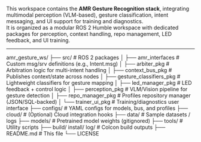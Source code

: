 This workspace contains the **AMR Gesture Recognition stack**, integrating multimodal perception (VLM-based), gesture classification, intent messaging, and UI support for training and diagnostics.  
It is organized as a modular ROS 2 Humble workspace with dedicated packages for perception, context handling, repo management, LED feedback, and UI training.

---

amr_gesture_ws/
├── src/                  # ROS 2 packages
│   ├── amr_interfaces        # Custom msg/srv definitions (e.g., Intent.msg)
│   ├── arbiter_pkg           # Arbitration logic for multi-intent handling
│   ├── context_bus_pkg       # Publishes context/state across nodes
│   ├── gesture_classifiers_pkg # Lightweight classifiers for gesture mapping
│   ├── led_manager_pkg       # LED feedback + control logic
│   ├── perception_pkg        # VLM/Vision pipeline for gesture detection
│   ├── repo_manager_pkg      # Profiles repository manager (JSON/SQL-backed)
│   └── trainer_ui_pkg        # Training/diagnostics user interface
├── configs/              # YAML configs for models, bus, and profiles
├── cloud/                # (Optional) Cloud integration hooks
├── data/                 # Sample datasets / logs
├── models/               # Pretrained model weights (gitignored)
├── tools/                # Utility scripts
├── build/ install/ log/  # Colcon build outputs
├── README.md             # This file
└── LICENSE
